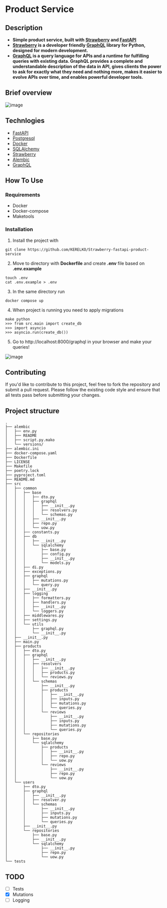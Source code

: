 # Product Service

## Description
- __Simple product service, built with [Strawberry](https://strawberry.rocks/) and [FastAPI](https://fastapi.tiangolo.com/)__  
- __[Strawberry](https://strawberry.rocks/) is a developer friendly [GraphQL](https://graphql.org/) library for Python, designed for modern development.__  
- __[GraphQL](https://graphql.org/) is a query language for APIs and a runtime for fulfilling queries with existing data. GraphQL provides a complete and understandable description of the data in API, gives clients the power to ask for exactly what they need and nothing more, makes it easier to evolve APIs over time, and enables powerful developer tools.__

## Brief overview

![image](https://github.com/KERELKO/Strawberry-fastapi-product-service/assets/89779202/493f4c2e-25ed-462d-b018-822fd7e03169)

## Technlogies
- [FastAPI](https://fastapi.tiangolo.com/)
- [Postgresql](https://www.postgresql.org/)
- [Docker](https://www.docker.com/)
- [SQLAlchemy](https://www.sqlalchemy.org/)
- [Strawberry](https://strawberry.rocks/)
- [Alembic](https://alembic.sqlalchemy.org/en/latest/)
- [GraphQL](https://graphql.org/)

## How To Use
### Requirements
- Docker
- Docker-compose
- Maketools
### Installation
1. Install the project with
```
git clone https://github.com/KERELKO/Strawberry-fastapi-product-service
```
2. Move to directory with __Dockerfile__ and create **.env** file based on **.env.example**
```
touch .env
cat .env.example > .env
```
3. In the same directory run
```
docker compose up
```
4. When project is running you need to apply migrations
```
make python
>>> from src.main import create_db
>>> import asyncio
>>> asyncio.run(create_db())
```
5. Go to http://localhost:8000/graphql in your browser and make your queries!

![image](https://github.com/KERELKO/Fastapi-Graphql-product-service/assets/89779202/0546bd5c-2e63-4995-a77f-e776faf8ba6f)

## Contributing

If you'd like to contribute to this project, feel free to fork the repository and submit a pull request. Please follow the existing code style and ensure that all tests pass before submitting your changes.

## Project structure
```
.
├── alembic
│   ├── env.py
│   ├── README
│   ├── script.py.mako
│   └── versions/
├── alembic.ini
├── docker-compose.yaml
├── Dockerfile
├── LICENSE
├── Makefile
├── poetry.lock
├── pyproject.toml
├── README.md
├── src
│   ├── common
│   │   ├── base
│   │   │   ├── dto.py
│   │   │   ├── graphql
│   │   │   │   ├── __init__.py
│   │   │   │   ├── resolvers.py
│   │   │   │   └── schemas.py
│   │   │   ├── __init__.py
│   │   │   ├── repo.py
│   │   │   └── uow.py
│   │   ├── constants.py
│   │   ├── db
│   │   │   ├── __init__.py
│   │   │   └── sqlalchemy
│   │   │       ├── base.py
│   │   │       ├── config.py
│   │   │       ├── __init__.py
│   │   │       └── models.py
│   │   ├── di.py
│   │   ├── exceptions.py
│   │   ├── graphql
│   │   │   ├── mutations.py
│   │   │   └── query.py
│   │   ├── __init__.py
│   │   ├── logging
│   │   │   ├── formatters.py
│   │   │   ├── handlers.py
│   │   │   ├── __init__.py
│   │   │   └── loggers.py
│   │   ├── middlewares.py
│   │   ├── settings.py
│   │   └── utils
│   │       ├── graphql.py
│   │       └── __init__.py
│   ├── __init__.py
│   ├── main.py
│   ├── products
│   │   ├── dto.py
│   │   ├── graphql
│   │   │   ├── __init__.py
│   │   │   ├── resolvers
│   │   │   │   ├── __init__.py
│   │   │   │   ├── products.py
│   │   │   │   └── reviews.py
│   │   │   └── schemas
│   │   │       ├── __init__.py
│   │   │       ├── products
│   │   │       │   ├── __init__.py
│   │   │       │   ├── inputs.py
│   │   │       │   ├── mutations.py
│   │   │       │   └── queries.py
│   │   │       └── reviews
│   │   │           ├── __init__.py
│   │   │           ├── inputs.py
│   │   │           ├── mutations.py
│   │   │           └── queries.py
│   │   └── repositories
│   │       ├── base.py
│   │       └── sqlalchemy
│   │           ├── products
│   │           │   ├── __init__.py
│   │           │   ├── repo.py
│   │           │   └── uow.py
│   │           └── reviews
│   │               ├── __init__.py
│   │               ├── repo.py
│   │               └── uow.py
│   └── users
│       ├── dto.py
│       ├── graphql
│       │   ├── __init__.py
│       │   ├── resolver.py
│       │   └── schemas
│       │       ├── __init__.py
│       │       ├── inputs.py
│       │       ├── mutations.py
│       │       └── queries.py
│       ├── __init__.py
│       └── repositories
│           ├── base.py
│           ├── __init__.py
│           └── sqlalchemy
│               ├── __init__.py
│               ├── repo.py
│               └── uow.py
└── tests
```

## TODO
- [ ] Tests
- [x] Mutations
- [ ] Logging
